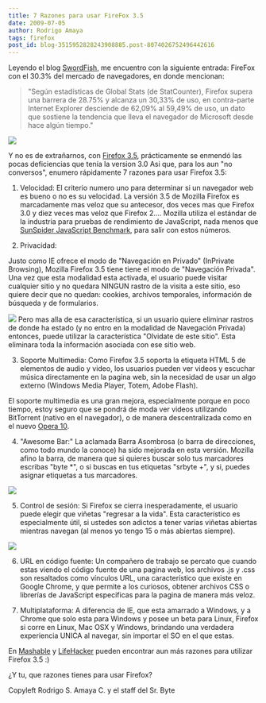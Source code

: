 ```yaml
---
title: 7 Razones para usar FireFox 3.5
date: 2009-07-05
author: Rodrigo Amaya
tags: firefox
post_id: blog-3515952828243908885.post-8074026752496442616
---
```


Leyendo el blog [SwordFish](http://swordfishcode.com/2009/07/firefox-con-el-3033-de-cuota-de-los-navegadores/), me encuentro con la siguiente entrada: FireFox con el 30.3% del mercado de navegadores, en donde mencionan:

> "Según estadísticas
> de Global Stats (de StatCounter), Firefox supera una barrera de 28.75% y alcanza un 30,33% de
> uso, en contra-parte Internet Explorer desciende de 62,09% al 59,49% de uso, un dato que
> sostiene la tendencia que lleva el navegador de Microsoft desde hace algún
> tiempo."

[![](http://1.bp.blogspot.com/_ayvorITawE4/SlDQjV9NaiI/AAAAAAAACGA/rPioUAzAXkQ/s320/2009july.gif)](http://1.bp.blogspot.com/_ayvorITawE4/SlDQjV9NaiI/AAAAAAAACGA/rPioUAzAXkQ/s1600-h/2009july.gif)

Y no es de extrañarnos, con [Firefox 3.5](http://www.srbyte.com/2009/06/usar-firefox-35-se-ha-dicho.html), prácticamente se enmendó las pocas deficiencias que tenía la version 3.0 Asi que, para los aun "no conversos", enumero rápidamente 7 razones para usar Firefox 3.5:

1. Velocidad: El criterio numero uno para determinar si un navegador web es bueno o no es su velocidad. La versión 3.5 de Mozilla Firefox es marcadamente mas veloz que su antecesor, dos veces mas que Firefox 3.0 y diez veces mas veloz que Firefox 2.... Mozilla utiliza el estándar de la industria para pruebas de rendimiento de JavaScript, nada menos que [SunSpider JavaScript Benchmark](http://www2.webkit.org/perf/sunspider-0.9/sunspider.html), para salir con estos números.

2. Privacidad:

Justo como IE ofrece el modo de "Navegación en Privado" (InPrivate Browsing), Mozilla Firefox 3.5 tiene tiene el modo de "Navegación Privada". Una vez que esta modalidad esta activada, el usuario puede visitar cualquier sitio y no quedara NINGUN rastro de la visita a este sitio, eso quiere decir que no quedan: cookies, archivos temporales, información de búsqueda y de formularios.

[![](http://3.bp.blogspot.com/_ayvorITawE4/SlDQj-RtGcI/AAAAAAAACGQ/zGcnaLHK6Hk/s320/firefox-private.jpg)](http://3.bp.blogspot.com/_ayvorITawE4/SlDQj-RtGcI/AAAAAAAACGQ/zGcnaLHK6Hk/s1600-h/firefox-private.jpg) Pero mas alla de esa característica, si un usuario quiere eliminar rastros de donde ha estado (y no entro en la modalidad de Navegación Privada) entonces, puede utilizar la característica "Olvidate de este sitio". Esta eliminara toda la información asociada con ese sitio web.

3. Soporte Multimedia: Como Firefox 3.5 soporta la etiqueta HTML 5 de elementos de audio y video, los usuarios pueden ver videos y escuchar música directamente en la pagina web, sin la necesidad de usar un algo externo (Windows Media Player, Totem, Adobe Flash).

El soporte multimedia es una gran mejora, especialmente porque en poco tiempo, estoy seguro que se pondrá de moda ver videos utilizando BitTorrent (nativo en el navegador), o de manera descentralizada como en el nuevo [Opera 10](http://www.srbyte.com/2009/06/opera-unite-la-vision-del-futuro-hoy.html).

4. "Awesome Bar:" La aclamada Barra Asombrosa (o barra de direcciones, como todo mundo la conoce) ha sido mejorada en esta versión. Mozilla afino la barra, de manera que si quieres buscar solo tus marcadores escribas "byte *", o si buscas en tus etiquetas "srbyte +", y si, puedes asignar etiquetas a tus marcadores.

[![](http://3.bp.blogspot.com/_ayvorITawE4/SlDQjpheEWI/AAAAAAAACGI/KamWR3xEocE/s320/awesomebar_filters.jpg)](http://3.bp.blogspot.com/_ayvorITawE4/SlDQjpheEWI/AAAAAAAACGI/KamWR3xEocE/s1600-h/awesomebar_filters.jpg)

5. Control de sesión: Si Firefox se cierra inesperadamente, el usuario puede elegir que viñetas "regresar a la vida". Esta característico es especialmente útil, si ustedes son adictos a tener varias viñetas abiertas mientras navegan (al menos yo tengo 15 o más abiertas siempre).

[![](http://2.bp.blogspot.com/_ayvorITawE4/SlDQkEzLJtI/AAAAAAAACGY/lqAO9rJD-fA/s320/smarter_restore.jpg)](http://2.bp.blogspot.com/_ayvorITawE4/SlDQkEzLJtI/AAAAAAAACGY/lqAO9rJD-fA/s1600-h/smarter_restore.jpg)

6. URL en código fuente: Un compañero de trabajo se percato que cuando estas viendo el código fuente de una pagina web, los archivos .js y .css son resaltados como vínculos URL, una característico que existe en Google Chrome, y que permite a los curiosos, obtener archivos CSS o librerías de JavaScript especificas para la pagina de manera más veloz.

7. Multiplataforma: A diferencia de IE, que esta amarrado a Windows, y a Chrome que solo esta para Windows y posee un beta para Linux, Firefox si corre en Linux, Mac OSX y Windows, brindando una verdadera experiencia UNICA al navegar, sin importar el SO en el que estas.

En [Mashable](http://mashable.com/2009/06/30/firefox-killer-features/) y [LifeHacker](http://lifehacker.com/5295655/top-10-firefox-35-features) pueden encontrar aun más razones para utilizar Firefox 3.5 :)

¿Y tu, que razones tienes para usar Firefox?

Copyleft Rodrigo S. Amaya C. y el staff del Sr. Byte